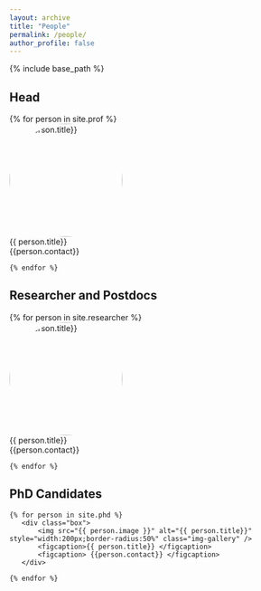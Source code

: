 ```yaml
---
layout: archive
title: "People"
permalink: /people/
author_profile: false
---
```

{% include base_path %}


<!--
gallery:
  - url: /images/defaultProfile.jpg
    image_path: /images/defaultProfile.jpg
    alt: "placeholder image 1"
    title: "Image 1 title caption"
  - url: ../images/defaultProfile.jpg
    image_path: ../images/defaultProfile.jpg
    alt: "placeholder image 2"
    title: "Image 2 title caption"
  - url: ../images/defaultProfile.jpg
    image_path: ../images/defaultProfile.jpg
    alt: "placeholder image 3"
    title: "Image 3 title caption"
    
{% include gallery caption="This is a sample gallery with **Markdown support**." %}
-->

<h2> Head </h2>

<div class="photo-gallery">
    {% for person in site.prof %}
       <div class="box">
           <img src="{{ person.image }}" alt="{{ person.title}}" style="width:200px;border-radius:50%" class="img-gallery" />
           <figcaption>{{ person.title}} </figcaption>
           <figcaption> {{person.contact}} </figcaption>
       </div>
       
    {% endfor %}
</div>

<h2> Researcher and Postdocs </h2>
    
<div class="photo-gallery">
    {% for person in site.researcher %}
       <div class="box">
           <img src="{{ person.image }}" alt="{{ person.title}}" style="width:200px;border-radius:50%" class="img-gallery" />
           <figcaption>{{ person.title}} </figcaption>
           <figcaption> {{person.contact}} </figcaption>
       </div>
       
    {% endfor %}
</div>


<h2> PhD Candidates </h2>
<div class="gallery">

    {% for person in site.phd %}
       <div class="box">
           <img src="{{ person.image }}" alt="{{ person.title}}" style="width:200px;border-radius:50%" class="img-gallery" />
           <figcaption>{{ person.title}} </figcaption>
           <figcaption> {{person.contact}} </figcaption>
       </div>
       
    {% endfor %}
</div>


<!--

<!--
{% for person in site.prof reversed %}
  <h2>
    <figure>
    <img src="{{person.image}}" alt="person.title" style="width:200px"/>
    <figcaption>
        <a href="{{ person.weburl }}">
        {{ person.title }} - {{ person.contact }}
        </a>
    </figcaption>
    </figure>
  </h2>
{% endfor %}
-->
